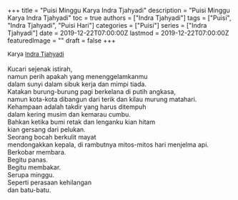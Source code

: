 +++
title = "Puisi Minggu Karya Indra Tjahyadi"
description = "Puisi Minggu Karya Indra Tjahyadi"
toc = true
authors = ["Indra Tjahyadi"]
tags = ["Puisi", "Indra Tjahyadi", "Puisi Hari"]
categories = ["Puisi"]
series = ["Indra Tjahyadi"]
date = 2019-12-22T07:00:00Z
lastmod = 2019-12-22T07:00:00Z
featuredImage = ""
draft = false
+++

<div style="text-align: justify;">
<div style="font-size: small;">Karya <a href="/authors/indra-tjahyadi/" target="_blank">Indra Tjahyadi</a></div><br />
Kucari sejenak istirah,<br />namun perih apakah yang menenggelamkanmu<br />dalam sunyi dalam sibuk kerja dan mimpi tiada.<br />Katakan burung-burung pagi berkelana di putih angkasa,<br />namun kota-kota dibangun dari terik dan kilau murung matahari.<br />Kehampaan adalah takdir yang harus ditempuh<br />dalam kering musim dan kemarau cumbu.<br />Bahkan ketika bumi retak dan lenganku kian hitam<br />kian gersang dari pelukan.<br />Seorang bocah berkulit mayat<br />mendongakkan kepala, di rambutnya mitos-mitos hari menjelma api.<br />Berkobar membara.<br />Begitu panas.<br />Begitu membakar.<br />Serupa minggu.<br />Seperti perasaan kehilangan<br />dan batu-batu.</div>
